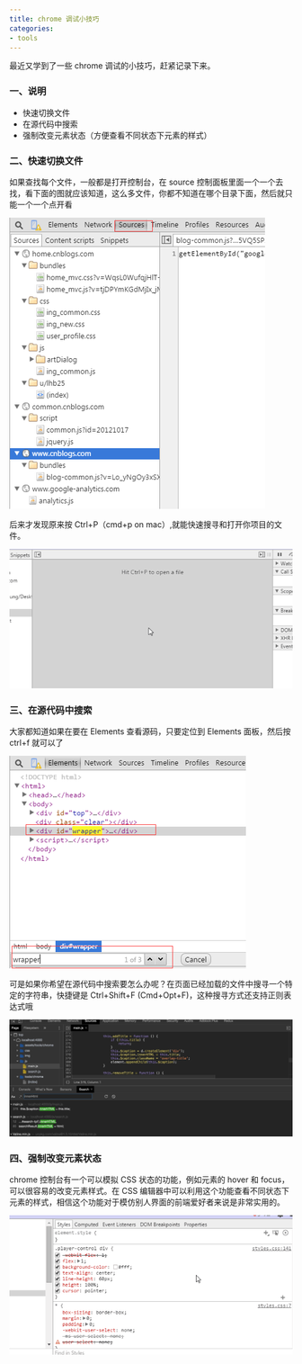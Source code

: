 ```yaml
---
title: chrome 调试小技巧
categories:
- tools
---
```

最近又学到了一些 chrome 调试的小技巧，赶紧记录下来。
<!--more--> 
### 一、说明
- 快速切换文件
- 在源代码中搜索
- 强制改变元素状态（方便查看不同状态下元素的样式）

### 二、快速切换文件
如果查找每个文件，一般都是打开控制台，在 source 控制面板里面一个一个去找，看下面的图就应该知道，这么多文件，你都不知道在哪个目录下面，然后就只能一个一个点开看

<img src="/assets/tools/chrome/source.png">

后来才发现原来按 Ctrl+P（cmd+p on mac）,就能快速搜寻和打开你项目的文件。

<img src="/assets/tools/chrome/search-file.gif">

### 三、在源代码中搜索
大家都知道如果在要在 Elements 查看源码，只要定位到 Elements 面板，然后按 ctrl+f 就可以了

<img src="/assets/tools/chrome/search-code.png">

可是如果你希望在源代码中搜索要怎么办呢？在页面已经加载的文件中搜寻一个特定的字符串，快捷键是 Ctrl+Shift+F (Cmd+Opt+F)，这种搜寻方式还支持正则表达式哦

<img src="/assets/tools/chrome/search-sourcecode.png">

### 四、强制改变元素状态
chrome 控制台有一个可以模拟 CSS 状态的功能，例如元素的 hover 和 focus，可以很容易的改变元素样式。在 CSS 编辑器中可以利用这个功能查看不同状态下元素的样式，相信这个功能对于模仿别人界面的前端爱好者来说是非常实用的。

<img src="/assets/tools/chrome/dom-status.gif">